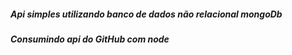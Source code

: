 <h5>Api simples utilizando banco de dados não relacional mongoDb</h5>
<h5>Consumindo api do GitHub com node</h5>